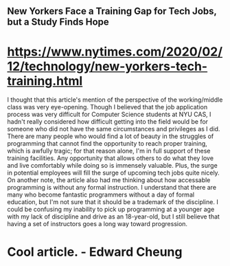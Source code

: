 ## New Yorkers Face a Training Gap for Tech Jobs, but a Study Finds Hope
# https://www.nytimes.com/2020/02/12/technology/new-yorkers-tech-training.html

I thought that this article's mention of the perspective of the working/middle class was very eye-opening. Though I believed that the job application process was very difficult for Computer Science students at NYU CAS, I hadn't really considered how difficult getting into the field would be for someone who did not have the same circumstances and privileges as I did. There are many people who would find a lot of beauty in the struggles of programming that cannot find the opportunity to reach proper training, which is awfully tragic; for that reason alone, I'm in full support of these training facilities. Any opportunity that allows others to do what they love and live comfortably while doing so is immensely valuable. Plus, the surge in potential employees will fill the surge of upcoming tech jobs quite nicely. On another note, the article also had me thinking about how accessable programming is without any formal instruction. I understand that there are many who become fantastic programmers without a day of formal education, but I'm not sure that it should be a trademark of the discipline. I could be confusing my inability to pick up programming at a younger age with my lack of discipline and drive as an 18-year-old, but I still believe that having a set of instructors goes a long way toward progression. 

# Cool article. - Edward Cheung